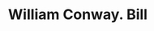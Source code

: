 ---
doi: 10.7916/D8C267KX
date_other: '1860'
date_other_textual: 1860-1869
form: printed ephemera
genre:
- Invoices
name:
- William Conway
object_in_context_url: https://biggert.cul.columbia.edu/items/view/ave_biggert_01455
subject_hierarchical_geographic:
- Philadelphia, Pennsylvania, United States
subject_name:
- William Conway
title: William Conway. Bill
sort_title: William Conway. Bill
call_number: ave_biggert_01455
coordinates:
- 40.00944444444445,-75.13333333333334
pid: ave_biggert_01455
identifiers: ave_biggert_01455
thumbnail: false
permalink: /biggert/ave_biggert_01455/
layout: iiif-image-page
---